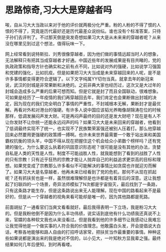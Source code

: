 # 思路惊奇,习大大是穿越者吗

唉，自从习大大当政以来对于他的评价就两极分化严重。粉的人粉的不得了恨的人恨的不得了，究竟是历代最好还是历代最差众说纷纭。谁也没有个标准答案，只待子孙们去评判了。不过那天倒是突发奇想如果习大大是从未来来的穿越者呢？从来没在哪里见到过这个想法，值得玩味一下。

网上经常看到说特斯拉、刘秀很像穿越者，因为他们做的事情远超当时人的想象，无法解释只有把其当成穿越者才好通。中国近些年的发展成果是有目共睹的，党的执政政策和指导方针也确实和之前有点不同，比如说对外的强硬，比如说学习强国和党建的强化，比如抗疫。但是如果把习大大当成是未来穿越回来的人呢，是不是许多事情都变得更符合逻辑了。以下文字纯属YY切勿当真。就拿去年的新冠来说，武汉的封城是非常果断和决绝的。之前非典大家也经历过，这次又是大过年的封城会造成多么严重的后果可想而知。但是它就是封了而且全国联动，很难想象。可如果是经历了一年疫情的我们再穿越回去年，我们肯定也会果断做出封城的决定，因为现在的我们完全明白了事情的严重性，不封城根本无解，果断封才是最优解。再看对外和对港台的强硬。有许多人说中国应该韬光养晦像胡锦涛在位的时候那样，低调发展闷声发大财。可是再闷声最终的目的还是发大财吧？现在是有人不让你发财不让你统一还能永远闷声的吗？如果习大大是未来回来的穿越者，他看到了低调最终实现不了统一，也实现不了民族繁荣富强还被别人压着打。那么他穿越回来必然要用更强硬的政策搏一搏啊。也许未来世界最需要一个敢于站出来和美国霸权抗衡的领头羊，中国不得从现在把握住这个机会给众小弟数个榜样吗？还有党建的强化，为什么要这么执着的巩固意识形态呢？很可能是没有其他的办法，贪婪自私是人类的天性是人性。制度不可能战胜人性，就我能想到了看到的战胜了人性的只有宗教！只有近乎狂热的宗教才能让人抛弃自己的利益追求更崇高的目标和理想。如果党变成了宗教那么许多看似不可能解决的事情比如贪腐也许就迎刃而解了。如果习大大是名穿越者，他再未来已经看到了党的危机，那何不从现在抓起呢？还有抓扶贫也是一样，虽然很难理解但是也许都是有着背后的深意。这让我想起了妇联四的一个场景，奇异法师模拟了N次都是宇宙毁灭，最后找到了一条路，只有这条路才能生存，但是这条路说出来无人能理解。现在中国的路看起来不是最好的，但是从一个穿越者的视角来看可能却是唯一的，因为其他路都是死路。

前面胡扯了一通看官们当爽文看看就好。最后我得表明一下立场，我是粉习大大的。但是我粉他倒不是因为什么丰功伟绩，说实话到底他有什么功绩我还真说不上来，官媒的各种软文我也从来没看过。但是我看到他的许多细节让我感动让我难忘让我觉得他是一个做实事的人符合我的价值理念。他敢露白头发，开会提倡说大白话，考察各地能够和路人自由的打招呼话家常，把扶贫当作最重要的事情。种种这些如果说都是演出来的我是绝对不信的，以小见大，一叶知秋方显我辈之强。最终结果如何几年后便知，到时再看喽。

